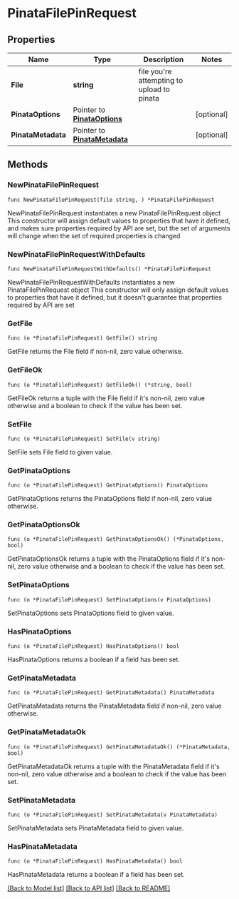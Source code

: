 # PinataFilePinRequest

## Properties

Name | Type | Description | Notes
------------ | ------------- | ------------- | -------------
**File** | **string** | file you&#39;re attempting to upload to pinata | 
**PinataOptions** | Pointer to [**PinataOptions**](PinataOptions.md) |  | [optional] 
**PinataMetadata** | Pointer to [**PinataMetadata**](PinataMetadata.md) |  | [optional] 

## Methods

### NewPinataFilePinRequest

`func NewPinataFilePinRequest(file string, ) *PinataFilePinRequest`

NewPinataFilePinRequest instantiates a new PinataFilePinRequest object
This constructor will assign default values to properties that have it defined,
and makes sure properties required by API are set, but the set of arguments
will change when the set of required properties is changed

### NewPinataFilePinRequestWithDefaults

`func NewPinataFilePinRequestWithDefaults() *PinataFilePinRequest`

NewPinataFilePinRequestWithDefaults instantiates a new PinataFilePinRequest object
This constructor will only assign default values to properties that have it defined,
but it doesn't guarantee that properties required by API are set

### GetFile

`func (o *PinataFilePinRequest) GetFile() string`

GetFile returns the File field if non-nil, zero value otherwise.

### GetFileOk

`func (o *PinataFilePinRequest) GetFileOk() (*string, bool)`

GetFileOk returns a tuple with the File field if it's non-nil, zero value otherwise
and a boolean to check if the value has been set.

### SetFile

`func (o *PinataFilePinRequest) SetFile(v string)`

SetFile sets File field to given value.


### GetPinataOptions

`func (o *PinataFilePinRequest) GetPinataOptions() PinataOptions`

GetPinataOptions returns the PinataOptions field if non-nil, zero value otherwise.

### GetPinataOptionsOk

`func (o *PinataFilePinRequest) GetPinataOptionsOk() (*PinataOptions, bool)`

GetPinataOptionsOk returns a tuple with the PinataOptions field if it's non-nil, zero value otherwise
and a boolean to check if the value has been set.

### SetPinataOptions

`func (o *PinataFilePinRequest) SetPinataOptions(v PinataOptions)`

SetPinataOptions sets PinataOptions field to given value.

### HasPinataOptions

`func (o *PinataFilePinRequest) HasPinataOptions() bool`

HasPinataOptions returns a boolean if a field has been set.

### GetPinataMetadata

`func (o *PinataFilePinRequest) GetPinataMetadata() PinataMetadata`

GetPinataMetadata returns the PinataMetadata field if non-nil, zero value otherwise.

### GetPinataMetadataOk

`func (o *PinataFilePinRequest) GetPinataMetadataOk() (*PinataMetadata, bool)`

GetPinataMetadataOk returns a tuple with the PinataMetadata field if it's non-nil, zero value otherwise
and a boolean to check if the value has been set.

### SetPinataMetadata

`func (o *PinataFilePinRequest) SetPinataMetadata(v PinataMetadata)`

SetPinataMetadata sets PinataMetadata field to given value.

### HasPinataMetadata

`func (o *PinataFilePinRequest) HasPinataMetadata() bool`

HasPinataMetadata returns a boolean if a field has been set.


[[Back to Model list]](../README.md#documentation-for-models) [[Back to API list]](../README.md#documentation-for-api-endpoints) [[Back to README]](../README.md)


